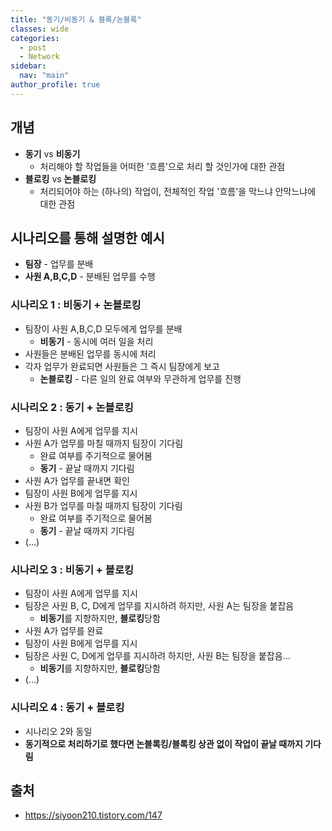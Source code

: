 ```yaml
---
title: "동기/비동기 & 블록/논블록"
classes: wide
categories: 
  - post
  - Network
sidebar:
  nav: "main"
author_profile: true
---
```


## 개념
* **동기** vs **비동기**
  - 처리해야 할 작업들을 어떠한 '흐름'으로 처리 할 것인가에 대한 관점
* **블로킹** vs **논블로킹**
  - 처리되어야 하는 (하나의) 작업이, 전체적인 작업 '흐름'을 막느냐 안막느냐에 대한 관점

## 시나리오를 통해 설명한 예시
* **팀장** - 업무를 분배
* **사원 A,B,C,D** - 분배된 업무를 수행

### 시나리오 1 : 비동기 + 논블로킹
* 팀장이 사원 A,B,C,D 모두에게 업무를 분배
  * **비동기** - 동시에 여러 일을 처리
* 사원들은 분배된 업무를 동시에 처리
* 각자 업무가 완료되면 사원들은 그 즉시 팀장에게 보고
  * **논블로킹** - 다른 일의 완료 여부와 무관하게 업무를 진행

### 시나리오 2 : 동기 + 논블로킹
* 팀장이 사원 A에게 업무를 지시
* 사원 A가 업무를 마칠 때까지 팀장이 기다림
  * 완료 여부를 주기적으로 물어봄
  * **동기** - 끝날 때까지 기다림
* 사원 A가 업무를 끝내면 확인
* 팀장이 사원 B에게 업무를 지시
* 사원 B가 업무를 마칠 때까지 팀장이 기다림
  * 완료 여부를 주기적으로 물어봄
  * **동기** - 끝날 때까지 기다림
* (...)

### 시나리오 3 : 비동기 + 블로킹
* 팀장이 사원 A에게 업무를 지시
* 팀장은 사원 B, C, D에게 업무를 지시하려 하지만, 사원 A는 팀장을 붙잡음
  * **비동기**를 지향하지만, **블로킹**당함
* 사원 A가 업무를 완료
* 팀장이 사원 B에게 업무를 지시
* 팀장은 사원 C, D에게 업무를 지시하려 하지만, 사원 B는 팀장을 붙잡음...
  * **비동기**를 지향하지만, **블로킹**당함
* (...)

### 시나리오 4 : 동기 + 블로킹
* 시나리오 2와 동일
* **동기적으로 처리하기로 했다면 논블록킹/블록킹 상관 없이 작업이 끝날 때까지 기다림**

## 출처
* <https://siyoon210.tistory.com/147>